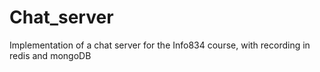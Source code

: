 # Chat_server
Implementation of a chat server for the Info834 course, with recording in redis and mongoDB
